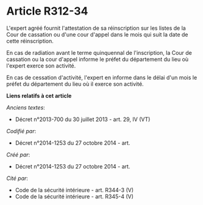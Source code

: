 # Article R312-34

L'expert agréé fournit l'attestation de sa réinscription sur les listes de la Cour de cassation ou d'une cour d'appel dans le
mois qui suit la date de cette réinscription.

En cas de radiation avant le terme quinquennal de l'inscription, la Cour de cassation ou la cour d'appel informe le préfet du
département du lieu où l'expert exerce son activité.

En cas de cessation d'activité, l'expert en informe dans le délai d'un mois le préfet du département du lieu où il exerce son
activité.

**Liens relatifs à cet article**

_Anciens textes_:

  - Décret n°2013-700 du 30 juillet 2013 - art. 29, IV (VT)

_Codifié par_:

  - Décret n°2014-1253 du 27 octobre 2014 - art.

_Créé par_:

  - Décret n°2014-1253 du 27 octobre 2014 - art.

_Cité par_:

  - Code de la sécurité intérieure - art. R344-3 (V)
  - Code de la sécurité intérieure - art. R345-4 (V)
